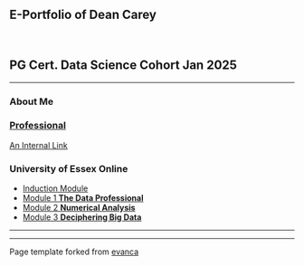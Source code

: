## E-Portfolio of Dean Carey

<!-- ![](https://user-images.githubusercontent.com/36738165/119046119-505f9980-b98a-11eb-9e40-7e4173db03f3.png) -->   

## PG Cert. Data Science Cohort Jan 2025

---

### About Me

<!--### [Professional](https://github.com/deanjcarey/deanjcarey-UoEO-eportfolio/Professional.md) --> 
### [Professional](https://github.com/deanjcarey/deanjcarey-UoEO-eportfolio/blob/master/Professional.md)
[An Internal Link](/master/Professional.md)

### University of Essex Online

*   [Induction Module](http://example.com/)
*   [Module 1 **The Data Professional**](http://example.com/)
*   [Module 2 **Numerical Analysis**](http://example.com/)
*   [Module 3 **Deciphering Big Data**](http://example.com/)

---

---

Page template forked from [evanca](https://github.com/evanca/quick-portfolio)
